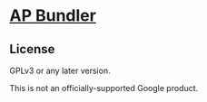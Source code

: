 # [AP Bundler](https://github.com/anonpress/bundler)

## License

GPLv3 or any later version. 

This is not an officially-supported Google product.
